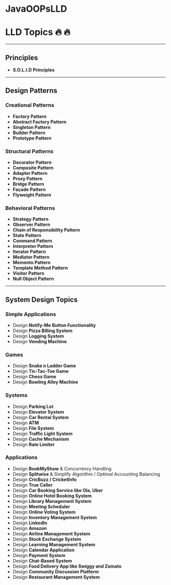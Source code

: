 # JavaOOPsLLD

# LLD Topics 🔥 🔥

---

## Principles
- **S.O.L.I.D Principles**

---

## Design Patterns

### Creational Patterns
- **Factory Pattern**
- **Abstract Factory Pattern**
- **Singleton Pattern**
- **Builder Pattern**
- **Prototype Pattern**

### Structural Patterns
- **Decorator Pattern**
- **Composite Pattern**
- **Adapter Pattern**
- **Proxy Pattern**
- **Bridge Pattern**
- **Façade Pattern**
- **Flyweight Pattern**

### Behavioral Patterns
- **Strategy Pattern**
- **Observer Pattern**
- **Chain of Responsibility Pattern**
- **State Pattern**
- **Command Pattern**
- **Interpreter Pattern**
- **Iterator Pattern**
- **Mediator Pattern**
- **Memento Pattern**
- **Template Method Pattern**
- **Visitor Pattern**
- **Null Object Pattern**

---

## System Design Topics

### Simple Applications
- Design **Notify-Me Button Functionality**
- Design **Pizza Billing System**
- Design **Logging System**
- Design **Vending Machine**

### Games
- Design **Snake n Ladder Game**
- Design **Tic-Tac-Toe Game**
- Design **Chess Game**
- Design **Bowling Alley Machine**

### Systems
- Design **Parking Lot**
- Design **Elevator System**
- Design **Car Rental System**
- Design **ATM**
- Design **File System**
- Design **Traffic Light System**
- Design **Cache Mechanism**
- Design **Rate Limiter**

### Applications
- Design **BookMyShow** & Concurrency Handling
- Design **Splitwise** & Simplify Algorithm / Optimal Accounting Balancing
- Design **CricBuzz / CricketInfo**
- Design **True Caller**
- Design **Car Booking Service like Ola, Uber**
- Design **Online Hotel Booking System**
- Design **Library Management System**
- Design **Meeting Scheduler**
- Design **Online Voting System**
- Design **Inventory Management System**
- Design **LinkedIn**
- Design **Amazon**
- Design **Airline Management System**
- Design **Stock Exchange System**
- Design **Learning Management System**
- Design **Calendar Application**
- Design **Payment System**
- Design **Chat-Based System**
- Design **Food Delivery App like Swiggy and Zomato**
- Design **Community Discussion Platform**
- Design **Restaurant Management System**


